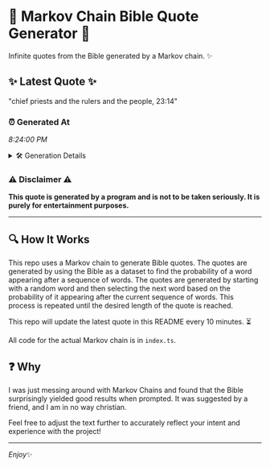 # 📖 Markov Chain Bible Quote Generator 📖

Infinite quotes from the Bible generated by a Markov chain. ✨

## ✨ Latest Quote ✨
"chief priests and the rulers and the people, 23:14"

### ⏰ Generated At
*8:24:00 PM*

<details>
    <summary>🛠️ Generation Details</summary>
    <p>
        <strong>🌱 Seed:</strong> chief<br>
        <strong>🔄 Iterations:</strong> 8<br>
        <strong>📜 Context History:</strong><br>[ chief ]: priests<br>[ chief, priests ]: and<br>[ chief, priests, and ]: the<br>[ chief, priests, and, the ]: rulers<br>[ chief, priests, and, the, rulers ]: and<br>[ chief, priests, and, the, rulers, and ]: the<br>[ priests, and, the, rulers, and, the ]: people,<br>[ and, the, rulers, and, the, people, ]: 23:14<br>
    </p>
</details>

### ⚠️ Disclaimer ⚠️
**This quote is generated by a program and is not to be taken seriously. It is purely for entertainment purposes.**

---

## 🔍 How It Works

This repo uses a Markov chain to generate Bible quotes. The quotes are generated by using the Bible as a dataset to find the probability of a word appearing after a sequence of words. The quotes are generated by starting with a random word and then selecting the next word based on the probability of it appearing after the current sequence of words. This process is repeated until the desired length of the quote is reached.

This repo will update the latest quote in this README every 10 minutes. ⏳

All code for the actual Markov chain is in `index.ts`.

## ❓ Why

I was just messing around with Markov Chains and found that the Bible surprisingly yielded good results when prompted. 
It was suggested by a friend, and I am in no way christian.

Feel free to adjust the text further to accurately reflect your intent and experience with the project!

---

*Enjoy*✨

